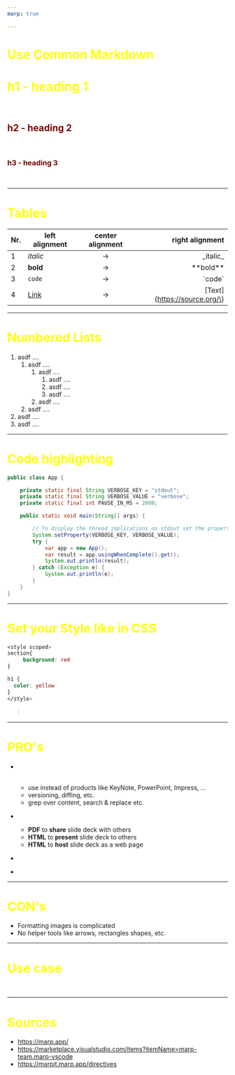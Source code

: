```yaml
---
marp: true

---
```

<style>
:root {
  background: #FFFFFF
}

h1, h2, h3 {
  color: #780000
}

</style>

# Use Common Markdown 

# h1 - heading 1
bla
## h2 - heading 2
bla bla 
### h3 - heading 3
bla bla bla


---

# Tables
| **Nr.** | **left alignment**         | **center alignment** | **right alignment** |
|---------|----------------------------|:--------------------:|--------------------:|
| 1       |_italic_                    |->                    | \_italic\_           |
| 2       |**bold**                    |->                    | \*\*bold\*\*         |
| 3       |`code`                      |->                    | \`code\`             |
| 4       |[Link](https://source.org/) |->                    | \[Text\]\(https://source.org/\)|             


---

# Numbered Lists
1. asdf ....
   1. asdf ....
      1. asdf ....
         1. asdf ....
         2. asdf ....
         2. asdf ....
      2. asdf ....
   2. asdf ....
2. asdf ....
4. asdf ....

--- 
# Code highlighting

```java
public class App {

    private static final String VERBOSE_KEY = "stdout";
    private static final String VERBOSE_VALUE = "verbose";
    private static final int PAUSE_IN_MS = 2000;

    public static void main(String[] args) {

        // To display the thread implications on stdout set the property to 'verbose'
        System.setProperty(VERBOSE_KEY, VERBOSE_VALUE);
        try {
            var app = new App();
            var result = app.usingWhenComplete().get();
            System.out.println(result);
        } catch (Exception e) {
            System.out.println(e);
        }
    }
}
```

--- 
# Set your Style like in CSS
<style scoped>
section{
     background: magenta
     
}   

h1 {
  color: yellow
}

p {
    color: white
}
</style>


```CSS
<style scoped>
section{
     background: red
}   

h1 {
  color: yellow
}
</style>
```

> In that case the style of this deck is overloaded.


---
# PRO's
- define your presentation in `Markdown` and leverage your existing for source code tooling
  - use <your-fav-editor> instead of products like KeyNote, PowerPoint, Impress, ...
  - versioning, diffing, etc.
  - grep over content, search & replace etc.

- export to
  - **PDF** to **share** slide deck with others
  - **HTML** to **present** slide deck to others
  - **HTML** to **host** slide deck as a web page

- define your style in a common CSS way
- define presentation notes using html comments: `<!-- my notes -->` 


<!-- 
my notes 1 
my notes 2
my notes 3 
-->
---
# CON's
- Formatting images is complicated
- No helper tools like arrows, rectangles shapes, etc.

---
# Use case
Generate project data results from your CI/CD into a slide deck.

---
# Sources
- https://marp.app/
- https://marketplace.visualstudio.com/items?itemName=marp-team.marp-vscode
- https://marpit.marp.app/directives
